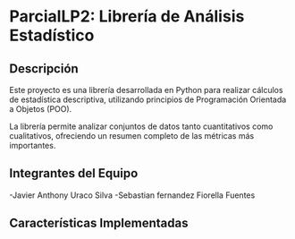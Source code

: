 # ParcialLP2: Librería de Análisis Estadístico

## Descripción
Este proyecto es una librería desarrollada en Python para realizar cálculos de estadística descriptiva, utilizando principios de Programación Orientada a Objetos (POO).

La librería permite analizar conjuntos de datos tanto cuantitativos como cualitativos, ofreciendo un resumen completo de las métricas más importantes.

## Integrantes del Equipo
-Javier Anthony Uraco Silva
-Sebastian fernandez
Fiorella Fuentes

## Características Implementadas
